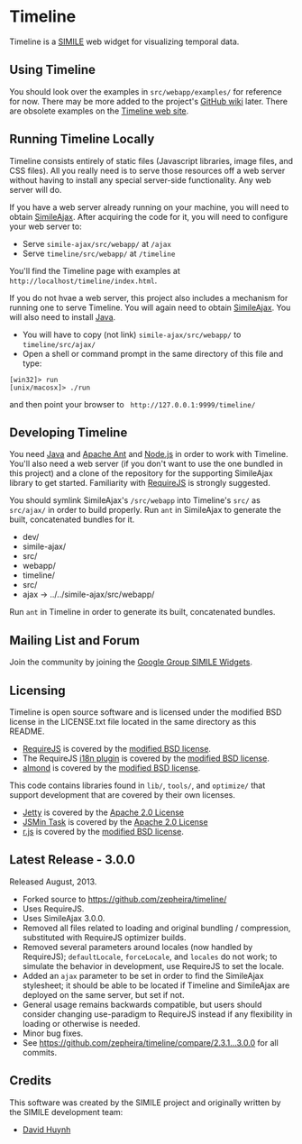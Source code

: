 Timeline
========

Timeline is a [SIMILE](http://simile-widgets.org/) web widget for visualizing temporal data.

Using Timeline
--------------

You should look over the examples in `src/webapp/examples/` for reference for now.  There may be more added to the project's [GitHub wiki](https://github.com/zepheira/timeline/wiki) later.  There are obsolete examples on the [Timeline web site](http://www.simile-widgets.org/timeline/).

Running Timeline Locally
------------------------

Timeline consists entirely of static files (Javascript libraries, image files, and CSS files).  All you really need is to serve those resources off a web server without having to install any special server-side functionality.  Any web server will do.

If you have a web server already running on your machine, you will need to obtain [SimileAjax](https://github.com/zepheira/simile-ajax/).  After acquiring the code for it, you will need to configure your web server to:

 * Serve `simile-ajax/src/webapp/` at `/ajax`
 * Serve `timeline/src/webapp/` at `/timeline`

You'll find the Timeline page with examples at `http://localhost/timeline/index.html`.

If you do not hvae a web server, this project also includes a mechanism for running one to serve Timeline.  You will again need to obtain [SimileAjax](https://github.com/zepheira/simile-ajax/).  You will also need to install [Java](http://www.java.com/).

 * You will have to copy (not link) `simile-ajax/src/webapp/` to `timeline/src/ajax/`
 * Open a shell or command prompt in the same directory of this file and type:

```
[win32]> run
[unix/macosx]> ./run
```

and then point your browser to ` http://127.0.0.1:9999/timeline/`

Developing Timeline
-------------------

You need [Java](http://www.java.com/) and [Apache Ant](http://ant.apache.org) and [Node.js](http://nodejs.org/) in order to work with Timeline.  You'll also need a web server (if you don't want to use the one bundled in this project) and a clone of the repository for the supporting SimileAjax library to get started.  Familiarity with [RequireJS](http://requirejs.org/) is strongly suggested.

You should symlink SimileAjax's `/src/webapp` into Timeline's `src/` as `src/ajax/` in order to build properly.  Run `ant` in SimileAjax to generate the built, concatenated bundles for it.

* dev/
 * simile-ajax/
  * src/
   * webapp/
 * timeline/
  * src/
   * ajax -> ../../simile-ajax/src/webapp/

Run `ant` in Timeline in order to generate its built, concatenated bundles.

Mailing List and Forum
----------------------

Join the community by joining the [Google Group SIMILE Widgets](http://groups.google.com/group/simile-widgets/).

Licensing
---------

Timeline is open source software and is licensed under the modified BSD license in the LICENSE.txt file located in the same directory as this README.

 * [RequireJS](http://requirejs.org/) is covered by the [modified BSD license](https://github.com/jrburke/requirejs/blob/master/LICENSE).
 * The RequireJS [i18n plugin](http://requirejs.org/docs/api.html#i18n) is covered by the [modified BSD license](https://github.com/requirejs/i18n/blob/master/LICENSE).
 * [almond](https://github.com/jrburke/almond) is covered by the [modified BSD license](https://github.com/jrburke/almond/blob/master/LICENSE).

This code contains libraries found in `lib/`, `tools/`, and `optimize/` that support development that are covered by their own licenses.

 * [Jetty](http://jetty.codehaus.org/) is covered by the [Apache 2.0 License](http://jetty.codehaus.org/jetty/license.html)
 * [JSMin Task](https://code.google.com/p/jsmin-ant-task/) is covered by the [Apache 2.0 License](https://www.apache.org/licenses/LICENSE-2.0)
 * [r.js](http://requirejs.org/docs/optimization.html) is covered by the [modified BSD license](https://github.com/jrburke/r.js/blob/master/LICENSE).

Latest Release - 3.0.0
----------------------

Released August, 2013.

 * Forked source to https://github.com/zepheira/timeline/
 * Uses RequireJS.
 * Uses SimileAjax 3.0.0.
 * Removed all files related to loading and original bundling / compression, substituted with RequireJS optimizer builds.
 * Removed several parameters around locales (now handled by RequireJS); `defaultLocale`, `forceLocale`, and `locales` do not work; to simulate the behavior in development, use RequireJS to set the locale.
 * Added an `ajax` parameter to be set in order to find the SimileAjax stylesheet; it should be able to be located if Timeline and SimileAjax are deployed on the same server, but set if not.
 * General usage remains backwards compatible, but users should consider changing use-paradigm to RequireJS instead if any flexibility in loading or otherwise is needed.
 * Minor bug fixes.
 * See https://github.com/zepheira/timeline/compare/2.3.1...3.0.0 for all commits.

Credits
-------

This software was created by the SIMILE project and originally written by the SIMILE development team:

 * [David Huynh](http://davidhuynh.net/)
